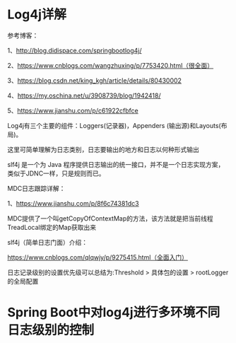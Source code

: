 # Log4j详解

参考博客：

1、http://blog.didispace.com/springbootlog4j/

2、https://www.cnblogs.com/wangzhuxing/p/7753420.html（很全面）

3、https://blog.csdn.net/king_kgh/article/details/80430002

4、https://my.oschina.net/u/3908739/blog/1942418/

5、https://www.jianshu.com/p/c61922cfbfce

Log4j有三个主要的组件：Loggers(记录器)，Appenders (输出源)和Layouts(布局)。

这里可简单理解为日志类别，日志要输出的地方和日志以何种形式输出

slf4j 是一个为 Java 程序提供日志输出的统一接口，并不是一个日志实现方案，类似于JDNC一样，只是规则而已。

MDC日志跟踪详解：

1、https://www.jianshu.com/p/8f6c74381dc3

MDC提供了一个叫getCopyOfContextMap的方法，该方法就是把当前线程TreadLocal绑定的Map获取出来

slf4j（简单日志门面）介绍：

https://www.cnblogs.com/qlqwjy/p/9275415.html（全面入门）

日志记录级别的设置优先级可以总结为:Threshold  > 具体包的设置  >  rootLogger的全局配置

# Spring Boot中对log4j进行多环境不同日志级别的控制 
